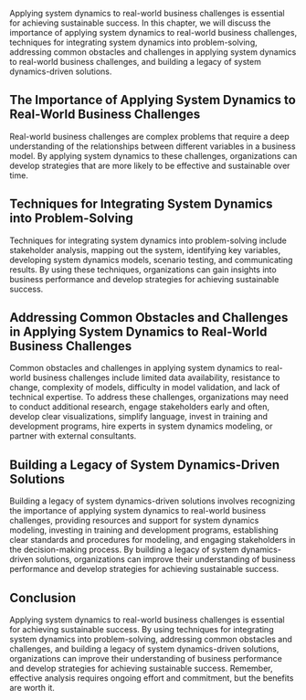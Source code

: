
Applying system dynamics to real-world business challenges is essential for achieving sustainable success. In this chapter, we will discuss the importance of applying system dynamics to real-world business challenges, techniques for integrating system dynamics into problem-solving, addressing common obstacles and challenges in applying system dynamics to real-world business challenges, and building a legacy of system dynamics-driven solutions.

The Importance of Applying System Dynamics to Real-World Business Challenges
----------------------------------------------------------------------------

Real-world business challenges are complex problems that require a deep understanding of the relationships between different variables in a business model. By applying system dynamics to these challenges, organizations can develop strategies that are more likely to be effective and sustainable over time.

Techniques for Integrating System Dynamics into Problem-Solving
---------------------------------------------------------------

Techniques for integrating system dynamics into problem-solving include stakeholder analysis, mapping out the system, identifying key variables, developing system dynamics models, scenario testing, and communicating results. By using these techniques, organizations can gain insights into business performance and develop strategies for achieving sustainable success.

Addressing Common Obstacles and Challenges in Applying System Dynamics to Real-World Business Challenges
--------------------------------------------------------------------------------------------------------

Common obstacles and challenges in applying system dynamics to real-world business challenges include limited data availability, resistance to change, complexity of models, difficulty in model validation, and lack of technical expertise. To address these challenges, organizations may need to conduct additional research, engage stakeholders early and often, develop clear visualizations, simplify language, invest in training and development programs, hire experts in system dynamics modeling, or partner with external consultants.

Building a Legacy of System Dynamics-Driven Solutions
-----------------------------------------------------

Building a legacy of system dynamics-driven solutions involves recognizing the importance of applying system dynamics to real-world business challenges, providing resources and support for system dynamics modeling, investing in training and development programs, establishing clear standards and procedures for modeling, and engaging stakeholders in the decision-making process. By building a legacy of system dynamics-driven solutions, organizations can improve their understanding of business performance and develop strategies for achieving sustainable success.

Conclusion
----------

Applying system dynamics to real-world business challenges is essential for achieving sustainable success. By using techniques for integrating system dynamics into problem-solving, addressing common obstacles and challenges, and building a legacy of system dynamics-driven solutions, organizations can improve their understanding of business performance and develop strategies for achieving sustainable success. Remember, effective analysis requires ongoing effort and commitment, but the benefits are worth it.
